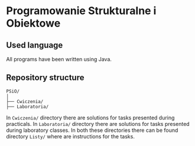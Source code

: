 # Programowanie Strukturalne i Obiektowe

## Used language
All programs have been written using Java.

## Repository structure

```
PSiO/
│
├── Cwiczenia/
├── Laboratoria/

```
In `Cwiczenia/` directory there are solutions for tasks presented during practicals.
In `Laboratoria/` directory there are solutions for tasks presented during laboratory classes.
In both these directories there can be found directory `Listy/` where are instructions for the tasks.
